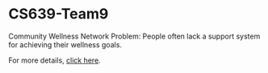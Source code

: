 # CS639-Team9

Community Wellness Network
Problem: People often lack a support system for achieving their wellness goals.

For more details, [click here](https://docs.google.com/presentation/d/e/2PACX-1vTSmH1apd614lwSWhAW5E5b7SA_mSFucoMwknia2B_hXBjrXVgz_UQ_yRB-XdjPpSYupU2xtCJxKyM2/pub?start=true&loop=true&delayms=3000&slide=id.g31f5299cc11_2_27).
